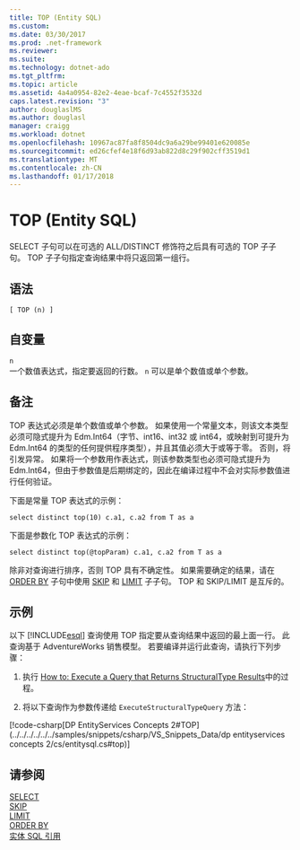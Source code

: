 ```yaml
---
title: TOP (Entity SQL)
ms.custom: 
ms.date: 03/30/2017
ms.prod: .net-framework
ms.reviewer: 
ms.suite: 
ms.technology: dotnet-ado
ms.tgt_pltfrm: 
ms.topic: article
ms.assetid: 4a4a0954-82e2-4eae-bcaf-7c4552f3532d
caps.latest.revision: "3"
author: douglaslMS
ms.author: douglasl
manager: craigg
ms.workload: dotnet
ms.openlocfilehash: 10967ac87fa8f8504dc9a6a29be99401e620085e
ms.sourcegitcommit: ed26cfef4e18f6d93ab822d8c29f902cff3519d1
ms.translationtype: MT
ms.contentlocale: zh-CN
ms.lasthandoff: 01/17/2018
---
```

# <a name="top-entity-sql"></a>TOP (Entity SQL)
SELECT 子句可以在可选的 ALL/DISTINCT 修饰符之后具有可选的 TOP 子子句。 TOP 子子句指定查询结果中将只返回第一组行。  
  
## <a name="syntax"></a>语法  
  
```  
[ TOP (n) ]  
```  
  
## <a name="arguments"></a>自变量  
 `n`  
 一个数值表达式，指定要返回的行数。 `n` 可以是单个数值或单个参数。  
  
## <a name="remarks"></a>备注  
 TOP 表达式必须是单个数值或单个参数。 如果使用一个常量文本，则该文本类型必须可隐式提升为 Edm.Int64（字节、int16、int32 或 int64，或映射到可提升为 Edm.Int64 的类型的任何提供程序类型），并且其值必须大于或等于零。 否则，将引发异常。 如果将一个参数用作表达式，则该参数类型也必须可隐式提升为 Edm.Int64，但由于参数值是后期绑定的，因此在编译过程中不会对实际参数值进行任何验证。  
  
 下面是常量 TOP 表达式的示例：  
  
 `select distinct top(10) c.a1, c.a2 from T as a`  
  
 下面是参数化 TOP 表达式的示例：  
  
 `select distinct top(@topParam) c.a1, c.a2 from T as a`  
  
 除非对查询进行排序，否则 TOP 具有不确定性。 如果需要确定的结果，请在 [ORDER BY](../../../../../../docs/framework/data/adonet/ef/language-reference/skip-entity-sql.md) 子句中使用 [SKIP](../../../../../../docs/framework/data/adonet/ef/language-reference/limit-entity-sql.md) 和 [LIMIT](../../../../../../docs/framework/data/adonet/ef/language-reference/order-by-entity-sql.md) 子子句。 TOP 和 SKIP/LIMIT 是互斥的。  
  
## <a name="example"></a>示例  
 以下 [!INCLUDE[esql](../../../../../../includes/esql-md.md)] 查询使用 TOP 指定要从查询结果中返回的最上面一行。 此查询基于 AdventureWorks 销售模型。 若要编译并运行此查询，请执行下列步骤：  
  
1.  执行 [How to: Execute a Query that Returns StructuralType Results](../../../../../../docs/framework/data/adonet/ef/how-to-execute-a-query-that-returns-structuraltype-results.md)中的过程。  
  
2.  将以下查询作为参数传递给 `ExecuteStructuralTypeQuery` 方法：  
  
 [!code-csharp[DP EntityServices Concepts 2#TOP](../../../../../../samples/snippets/csharp/VS_Snippets_Data/dp entityservices concepts 2/cs/entitysql.cs#top)]  
  
## <a name="see-also"></a>请参阅  
 [SELECT](../../../../../../docs/framework/data/adonet/ef/language-reference/select-entity-sql.md)  
 [SKIP](../../../../../../docs/framework/data/adonet/ef/language-reference/skip-entity-sql.md)  
 [LIMIT](../../../../../../docs/framework/data/adonet/ef/language-reference/limit-entity-sql.md)  
 [ORDER BY](../../../../../../docs/framework/data/adonet/ef/language-reference/order-by-entity-sql.md)  
 [实体 SQL 引用](../../../../../../docs/framework/data/adonet/ef/language-reference/entity-sql-reference.md)
